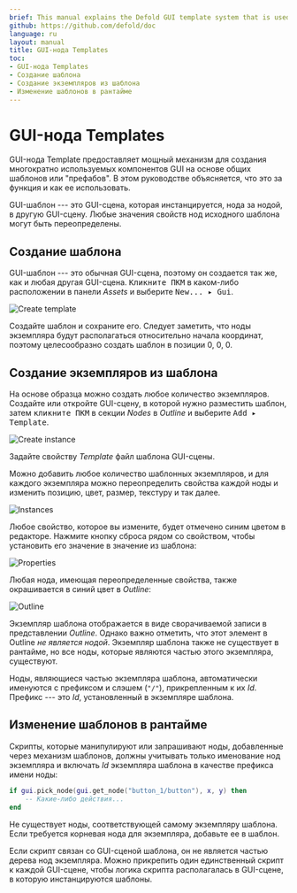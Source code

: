 ```yaml
---
brief: This manual explains the Defold GUI template system that is used to create reusable visual GUI components based on shared templates or 'prefabs'.
github: https://github.com/defold/doc
language: ru
layout: manual
title: GUI-нода Templates
toc:
- GUI-нода Templates
- Создание шаблона
- Создание экземпляров из шаблона
- Изменение шаблонов в рантайме
---
```


# GUI-нода Templates

GUI-нода Template предоставляет мощный механизм для создания многократно используемых компонентов GUI на основе общих шаблонов или "префабов". В этом руководстве объясняется, что это за функция и как ее использовать.

GUI-шаблон --- это GUI-сцена, которая инстанцируется, нода за нодой, в другую GUI-сцену. Любые значения свойств нод исходного шаблона могут быть переопределены.

## Создание шаблона

GUI-шаблон --- это обычная GUI-сцена, поэтому он создается так же, как и любая другая GUI-сцена. <kbd>Кликните ПКМ</kbd> в каком-либо расположении в панели *Assets* и выберите <kbd>New... ▸ Gui</kbd>.

![Create template](/manuals/images/gui-templates/create.png)

Создайте шаблон и сохраните его. Следует заметить, что ноды экземпляра будут располагаться относительно начала координат, поэтому целесообразно создать шаблон в позиции 0, 0, 0.

## Создание экземпляров из шаблона

На основе образца можно создать любое количество экземпляров. Создайте или откройте GUI-сцену, в которой нужно разместить шаблон, затем <kbd>кликните ПКМ</kbd> в секции *Nodes* в *Outline* и выберите <kbd>Add ▸ Template</kbd>.

![Create instance](/manuals/images/gui-templates/create_instance.png)

Задайте свойству *Template* файл шаблона GUI-сцены.

Можно добавить любое количество шаблонных экземпляров, и для каждого экземпляра можно переопределить свойства каждой ноды и изменить позицию, цвет, размер, текстуру и так далее.

![Instances](/manuals/images/gui-templates/instances.png)

Любое свойство, которое вы измените, будет отмечено синим цветом в редакторе. Нажмите кнопку сброса рядом со свойством, чтобы установить его значение в значение из шаблона:

![Properties](/manuals/images/gui-templates/properties.png)

Любая нода, имеющая переопределенные свойства, также окрашивается в синий цвет в *Outline*:

![Outline](/manuals/images/gui-templates/outline.png)

Экземпляр шаблона отображается в виде сворачиваемой записи в представлении *Outline*. Однако важно отметить, что этот элемент в Outline *не является нодой*. Экземпляр шаблона также не существует в рантайме, но все ноды, которые являются частью этого экземпляра, существуют.

Ноды, являющиеся частью экземпляра шаблона, автоматически именуются с префиксом и слэшем (`"/"`), прикрепленным к их *Id*. Префикс --- это *Id*, установленный в экземпляре шаблона.

## Изменение шаблонов в рантайме

Скрипты, которые манипулируют или запрашивают ноды, добавленные через механизм шаблонов, должны учитывать только именование нод экземпляра и включать *Id* экземпляра шаблона в качестве префикса имени ноды:

```lua
if gui.pick_node(gui.get_node("button_1/button"), x, y) then
    -- Какие-либо действия...
end
```

Не существует ноды, соответствующей самому экземпляру шаблона. Если требуется корневая нода для экземпляра, добавьте ее в шаблон.

Если скрипт связан со GUI-сценой шаблона, он не является частью дерева нод экземпляра. Можно прикрепить один единственный скрипт к каждой GUI-сцене, чтобы логика скрипта располагалась в GUI-сцене, в которую инстанцируются шаблоны.